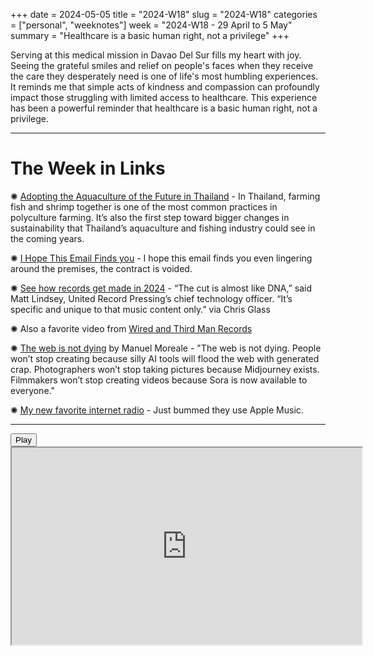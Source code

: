 +++
date = 2024-05-05
title = "2024-W18"
slug = "2024-W18"
categories = ["personal", "weeknotes"]
week = "2024-W18 - 29 April to 5 May"
summary = "Healthcare is a basic human right, not a privilege"
+++

Serving at this medical mission in Davao Del Sur fills my heart with joy. Seeing the grateful smiles and relief on people's faces when they receive the care they desperately need is one of life's most humbling experiences. It reminds me that simple acts of kindness and compassion can profoundly impact those struggling with limited access to healthcare. This experience has been a powerful reminder that healthcare is a basic human right, not a privilege.

---

# The Week in Links

✺ [Adopting the Aquaculture of the Future in Thailand](https://reasonstobecheerful.world/adopting-the-aquaculture-of-the-future-in-thailand/) - In Thailand, farming fish and shrimp together is one of the most common practices in polyculture farming. It’s also the first step toward bigger changes in sustainability that Thailand’s aquaculture and fishing industry could see in the coming years.

✺ [I Hope This Email Finds you](https://botsin.space/@thisemailfindsyou@mastodon.social) - I hope this email finds you even lingering around the premises, the contract is voided.

✺ [See how records get made in 2024](https://www.washingtonpost.com/business/interactive/2024/how-vinyl-records-made-taylor-swift/) - “The cut is almost like DNA,” said Matt Lindsey, United Record Pressing’s chief technology officer. “It’s specific and unique to that music content only.” via Chris Glass

✺ Also a favorite video from [Wired and Third Man Records](https://www.youtube.com/watch?v=Yd2SW-Fys6I)

✺ [The web is not dying](https://manuelmoreale.com/the-web-is-not-dying) by Manuel Moreale - "The web is not dying. People won’t stop creating because silly AI tools will flood the web with generated crap. Photographers won’t stop taking pictures because Midjourney exists. Filmmakers won’t stop creating videos because Sora is now available to everyone."

✺ [My new favorite internet radio](https://www.thehoodinternet.com/) - Just bummed they use Apple Music.

---

<lite-youtube videoid="yk6UVnMn9ts" style="background-image: url(&quot;https://i.ytimg.com/vi/yk6UVnMn9ts/hqdefault.jpg&quot;);" class="lyt-activated"><button type="button" class="lty-playbtn"><span class="lyt-visually-hidden">Play</span></button><iframe width="560" height="315" title="Play" allow="accelerometer; autoplay; encrypted-media; gyroscope; picture-in-picture" allowfullscreen="" src="https://www.youtube-nocookie.com/embed/yk6UVnMn9ts?autoplay"></iframe></lite-youtube>